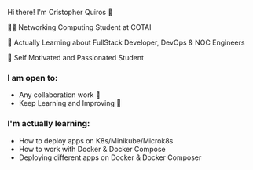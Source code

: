 Hi there! 
I'm Cristopher Quiros 👋

👨‍💻 Networking Computing Student at COTAI

👾 Actually Learning about FullStack Developer, DevOps & NOC Engineers

🚀 Self Motivated and Passionated Student

### I am open to:

- Any collaboration work 🤝
- Keep Learning and Improving 📖

### I'm actually learning:

- How to deploy apps on K8s/Minikube/Microk8s
- How to work with Docker & Docker Compose
- Deploying different apps on Docker & Docker Composer
